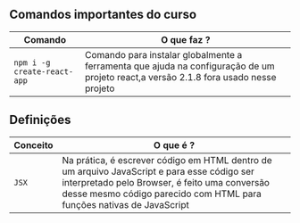 ## Comandos importantes do curso

| Comando | O que faz ?
|---|--|
| `npm i -g create-react-app`| Comando para instalar globalmente a ferramenta que ajuda na configuração de um projeto react,a versão 2.1.8 fora usado nesse projeto |

## Definições

| Conceito | O que é ?
|---|--|
| `JSX`| Na prática, é escrever código em HTML dentro de um arquivo JavaScript e para esse código ser interpretado pelo Browser, é feito uma conversão desse mesmo código parecido com HTML para funções nativas de JavaScript |